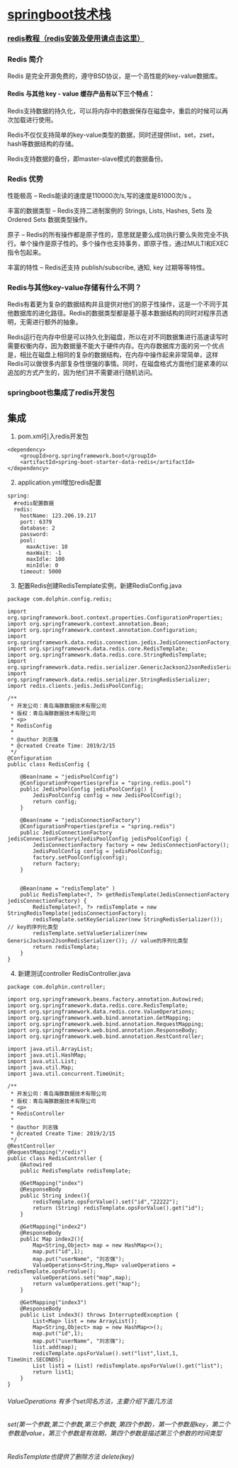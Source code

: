 # [springboot技术栈](https://github.com/2425358736/dolphin/blob/master/README.md)

### [redis教程（redis安装及使用请点击这里）](http://www.runoob.com/redis/redis-intro.html)


### Redis 简介
Redis 是完全开源免费的，遵守BSD协议，是一个高性能的key-value数据库。

#### Redis 与其他 key - value 缓存产品有以下三个特点：

Redis支持数据的持久化，可以将内存中的数据保存在磁盘中，重启的时候可以再次加载进行使用。

Redis不仅仅支持简单的key-value类型的数据，同时还提供list，set，zset，hash等数据结构的存储。

Redis支持数据的备份，即master-slave模式的数据备份。

### Redis 优势
性能极高 – Redis能读的速度是110000次/s,写的速度是81000次/s 。

丰富的数据类型 – Redis支持二进制案例的 Strings, Lists, Hashes, Sets 及 Ordered Sets 数据类型操作。

原子 – Redis的所有操作都是原子性的，意思就是要么成功执行要么失败完全不执行。单个操作是原子性的。多个操作也支持事务，即原子性，通过MULTI和EXEC指令包起来。

丰富的特性 – Redis还支持 publish/subscribe, 通知, key 过期等等特性。

### Redis与其他key-value存储有什么不同？
Redis有着更为复杂的数据结构并且提供对他们的原子性操作，这是一个不同于其他数据库的进化路径。Redis的数据类型都是基于基本数据结构的同时对程序员透明，无需进行额外的抽象。

Redis运行在内存中但是可以持久化到磁盘，所以在对不同数据集进行高速读写时需要权衡内存，因为数据量不能大于硬件内存。在内存数据库方面的另一个优点是，相比在磁盘上相同的复杂的数据结构，在内存中操作起来非常简单，这样Redis可以做很多内部复杂性很强的事情。同时，在磁盘格式方面他们是紧凑的以追加的方式产生的，因为他们并不需要进行随机访问。


### springboot也集成了redis开发包

## 集成

1. pom.xml引入redis开发包

```
<dependency>
    <groupId>org.springframework.boot</groupId>
    <artifactId>spring-boot-starter-data-redis</artifactId>
</dependency>
```
2. application.yml增加redis配置

```
spring:
  #redis配置数据
  redis:
    hostName: 123.206.19.217
    port: 6379
    database: 2
    password:
    pool:
      maxActive: 10
      maxWait: -1
      maxIdle: 100
      minIdle: 0
    timeout: 5000
```

3. 配置Redis创建RedisTemplate实例，新建RedisConfig.java

```
package com.dolphin.config.redis;

import org.springframework.boot.context.properties.ConfigurationProperties;
import org.springframework.context.annotation.Bean;
import org.springframework.context.annotation.Configuration;
import org.springframework.data.redis.connection.jedis.JedisConnectionFactory;
import org.springframework.data.redis.core.RedisTemplate;
import org.springframework.data.redis.core.StringRedisTemplate;
import org.springframework.data.redis.serializer.GenericJackson2JsonRedisSerializer;
import org.springframework.data.redis.serializer.StringRedisSerializer;
import redis.clients.jedis.JedisPoolConfig;

/**
 * 开发公司：青岛海豚数据技术有限公司
 * 版权：青岛海豚数据技术有限公司
 * <p>
 * RedisConfig
 *
 * @author 刘志强
 * @created Create Time: 2019/2/15
 */
@Configuration
public class RedisConfig {

    @Bean(name = "jedisPoolConfig")
    @ConfigurationProperties(prefix = "spring.redis.pool")
    public JedisPoolConfig jedisPoolConfig() {
        JedisPoolConfig config = new JedisPoolConfig();
        return config;
    }

    @Bean(name = "jedisConnectionFactory")
    @ConfigurationProperties(prefix = "spring.redis")
    public JedisConnectionFactory jedisConnectionFactory(JedisPoolConfig jedisPoolConfig) {
        JedisConnectionFactory factory = new JedisConnectionFactory();
        JedisPoolConfig config = jedisPoolConfig;
        factory.setPoolConfig(config);
        return factory;
    }


    @Bean(name = "redisTemplate" )
    public RedisTemplate<?, ?> getRedisTemplate(JedisConnectionFactory jedisConnectionFactory) {
        RedisTemplate<?, ?> redisTemplate = new StringRedisTemplate(jedisConnectionFactory);
        redisTemplate.setKeySerializer(new StringRedisSerializer()); // key的序列化类型
        redisTemplate.setValueSerializer(new GenericJackson2JsonRedisSerializer()); // value的序列化类型
        return redisTemplate;
    }
}
```

4. 新建测试controller RedisController.java

```
package com.dolphin.controller;

import org.springframework.beans.factory.annotation.Autowired;
import org.springframework.data.redis.core.RedisTemplate;
import org.springframework.data.redis.core.ValueOperations;
import org.springframework.web.bind.annotation.GetMapping;
import org.springframework.web.bind.annotation.RequestMapping;
import org.springframework.web.bind.annotation.ResponseBody;
import org.springframework.web.bind.annotation.RestController;

import java.util.ArrayList;
import java.util.HashMap;
import java.util.List;
import java.util.Map;
import java.util.concurrent.TimeUnit;

/**
 * 开发公司：青岛海豚数据技术有限公司
 * 版权：青岛海豚数据技术有限公司
 * <p>
 * RedisController
 *
 * @author 刘志强
 * @created Create Time: 2019/2/15
 */
@RestController
@RequestMapping("/redis")
public class RedisController {
    @Autowired
    public RedisTemplate redisTemplate;

    @GetMapping("index")
    @ResponseBody
    public String index(){
        redisTemplate.opsForValue().set("id","22222");
        return (String) redisTemplate.opsForValue().get("id");
    }

    @GetMapping("index2")
    @ResponseBody
    public Map index2(){
        Map<String,Object> map = new HashMap<>();
        map.put("id",1);
        map.put("userName", "刘志强");
        ValueOperations<String,Map> valueOperations = redisTemplate.opsForValue();
        valueOperations.set("map",map);
        return valueOperations.get("map");
    }

    @GetMapping("index3")
    @ResponseBody
    public List index3() throws InterruptedException {
        List<Map> list = new ArrayList();
        Map<String,Object> map = new HashMap<>();
        map.put("id",1);
        map.put("userName", "刘志强");
        list.add(map);
        redisTemplate.opsForValue().set("list",list,1, TimeUnit.SECONDS);
        List list1 = (List) redisTemplate.opsForValue().get("list");
        return list1;
    }
}
```
###### ValueOperations 有多个set同名方法，主要介绍下面几方法
###### set(第一个参数,第二个参数,第三个参数, 第四个参数)，第一个参数是key，第二个参数是value，第三个参数是有效期，第四个参数是描述第三个参数的时间类型

###### RedisTemplate也提供了删除方法 delete(key)








